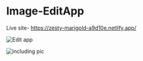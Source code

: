 # Image-EditApp
Live site- https://zesty-marigold-a9d10e.netlify.app/


![Edit app](https://github.com/sakshichoudhary12/Image-editApp/assets/137709066/31d7042f-98ed-4e87-80a8-279c422bab9a)

![including pic](https://github.com/sakshichoudhary12/Image-editApp/assets/137709066/ce700618-deb9-4991-b902-ce44ce63378c)
